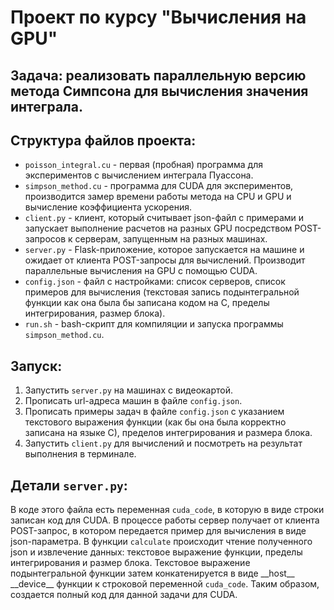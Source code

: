 # Проект по курсу "Вычисления на GPU"

## Задача: реализовать параллельную версию метода Симпсона для вычисления значения интеграла.

## Структура файлов проекта:
- `poisson_integral.cu` - первая (пробная) программа для экспериментов с вычислением интеграла Пуассона.
- `simpson_method.cu` - программа для CUDA для экспериментов, производится замер времени работы метода на CPU и GPU и вычисление коэффициента ускорения.
- `client.py` - клиент, который считывает json-файл с примерами и запускает выполнение расчетов на разных GPU посредством POST-запросов к серверам, запущенным на разных машинах.
- `server.py` - Flask-приложение, которое запускается на машине и ожидает от клиента POST-запросы для вычислений. Производит параллельные вычисления на GPU с помощью CUDA.
- `config.json` - файл с настройками: список серверов, список примеров для вычисления (текстовая запись подынтегральной функции как она была бы записана кодом на С, пределы интегрирования, размер блока).
- `run.sh` - bash-скрипт для компиляции и запуска программы `simpson_method.cu`.

## Запуск:
1. Запустить `server.py` на машинах с видеокартой.
2. Прописать url-адреса машин в файле `config.json`.
3. Прописать примеры задач в файле `config.json` с указанием текстового выражения функции (как бы она была корректно записана на языке С), пределов интегрирования и размера блока.
4. Запустить `client.py` для вычислений и посмотреть на результат выполнения в терминале.

## Детали `server.py`:
В коде этого файла есть переменная `cuda_code`, в которую в виде строки записан код для CUDA. В процессе работы сервер получает от клиента POST-запрос, в котором передается пример для вычисления в виде json-параметра. В функции `calculate` происходит чтение полученного json и извлечение данных: текстовое выражение функции, пределы интегрирования и размер блока. Текстовое выражение подынтегральной функции затем конкатенируется в виде \_\_host\_\_ \_\_device\_\_ функции к строковой переменной `cuda_code`. Таким образом, создается полный код для данной задачи для CUDA.